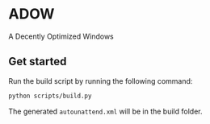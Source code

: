 # ADOW

A Decently Optimized Windows

## Get started

Run the build script by running the following command:

```bash
python scripts/build.py
```

The generated `autounattend.xml` will be in the build folder.

